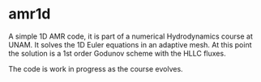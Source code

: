 # amr1d
A simple 1D AMR code, it is part of a numerical Hydrodynamics course at UNAM.
It solves the 1D Euler equations in an adaptive mesh. 
At this point the solution is a 1st order Godunov scheme with the HLLC fluxes.

The code is work in progress as the course evolves.

